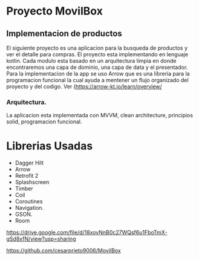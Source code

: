 # Proyecto MovilBox
## Implementacion de productos

El siguiente proyecto es una aplicacion para la busqueda de productos y ver el detalle para compras.
El proyecto esta implementando en lenguaje kotlin.
Cada modulo esta basado en un arquitectura limpia en donde encontraremos una capa de dominio, una capa de data y el presentador.    
Para la implementacion de la app se uso Arrow que es una libreria para la programacion funcional la cual ayuda a mentener un flujo organizado del proyecto y del codigo. 
 Ver (https://arrow-kt.io/learn/overview/
 
### Arquitectura.
La aplicacion esta implementada con MVVM, clean architecture, principios solid, programacion funcional.
 
# Librerias Usadas
- Dagger Hilt 
- Arrow
- Retrofit 2
- Splashscreen    
- Timber
- Coil
- Coroutines
- Navigation.
- GSON.
- Room

https://drive.google.com/file/d/18xovNnB0c27WQsf6u1FboTmX-gSd8xfN/view?usp=sharing

https://github.com/cesarprieto9006/MovilBox
  









